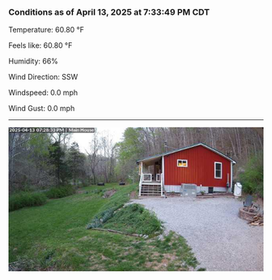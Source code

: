 ### Conditions as of April 13, 2025 at 7:33:49 PM CDT 

Temperature: 60.80 &deg;F

Feels like: 60.80 &deg;F

Humidity: 66%

Wind Direction: SSW

Windspeed: 0.0 mph

Wind Gust: 0.0 mph

---

<img src="./images/latest.jpeg"/>

